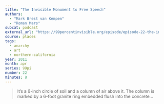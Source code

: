 ```yaml
---
title: "The Invisible Monument to Free Speech"
authors:
  - "Mark Brest van Kempen"
  - "Roman Mars"
subcat: podcast
external_url: "https://99percentinvisible.org/episode/episode-22-the-invisible-monument-to-free-speech/"
course: places
tags:
  - anarchy
  - art
  - northern-california
year: 2011
month: apr
series: 99pi
number: 22
minutes: 8
---
```


> It’s a 6-inch circle of soil and a column of air above it. The column is marked by a 6-foot granite ring embedded flush into the concrete...
